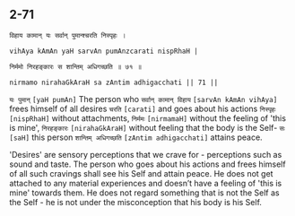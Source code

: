 ## 2-71


```shloka-sa
विहाय कामान् यः सर्वान् पुमान्श्चरति निस्पृहः ।
```
```shloka-sa-hk
vihAya kAmAn yaH sarvAn pumAnzcarati nispRhaH |
```
```shloka-sa
निर्ममो निरहङ्कारः स शान्तिम् अधिगच्छति ॥ ७१ ॥
```
```shloka-sa-hk
nirmamo nirahaGkAraH sa zAntim adhigacchati || 71 ||
```

`यः पुमान्` `[yaH pumAn]` The person who `सर्वान् कामान् विहाय` `[sarvAn kAmAn vihAya]` frees himself of all desires `चरति` `[carati]` and goes about his actions `निस्पृहः` `[nispRhaH]` without attachments, `निर्ममः` `[nirmamaH]` without the feeling of 'this is mine', `निरहङ्कारः` `[nirahaGkAraH]` without feeling that the body is the Self- `सः` `[saH]` this person `शान्तिम् अधिगच्छति` `[zAntim adhigacchati]` attains peace.

'Desires' are sensory perceptions that we crave for - perceptions such as sound and taste. The person who goes about his actions and frees himself of all such cravings shall see his Self and attain peace. He does not get attached to any material experiences and doesn’t have a feeling of 'this is mine' towards them. He does not regard something that is not the Self as the Self - he is not under the misconception that his body is his Self.

